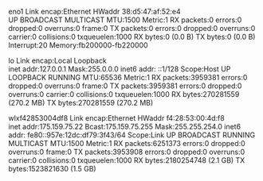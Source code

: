 eno1      Link encap:Ethernet  HWaddr 38:d5:47:af:52:e4  
          UP BROADCAST MULTICAST  MTU:1500  Metric:1
          RX packets:0 errors:0 dropped:0 overruns:0 frame:0
          TX packets:0 errors:0 dropped:0 overruns:0 carrier:0
          collisions:0 txqueuelen:1000 
          RX bytes:0 (0.0 B)  TX bytes:0 (0.0 B)
          Interrupt:20 Memory:fb200000-fb220000 

lo        Link encap:Local Loopback  
          inet addr:127.0.0.1  Mask:255.0.0.0
          inet6 addr: ::1/128 Scope:Host
          UP LOOPBACK RUNNING  MTU:65536  Metric:1
          RX packets:3959381 errors:0 dropped:0 overruns:0 frame:0
          TX packets:3959381 errors:0 dropped:0 overruns:0 carrier:0
          collisions:0 txqueuelen:1000 
          RX bytes:270281559 (270.2 MB)  TX bytes:270281559 (270.2 MB)

wlxf42853004df8 Link encap:Ethernet  HWaddr f4:28:53:00:4d:f8  
          inet addr:175.159.75.22  Bcast:175.159.75.255  Mask:255.255.254.0
          inet6 addr: fe80::957e:12dc:df79:3f43/64 Scope:Link
          UP BROADCAST RUNNING MULTICAST  MTU:1500  Metric:1
          RX packets:6251373 errors:0 dropped:0 overruns:0 frame:0
          TX packets:3953908 errors:0 dropped:0 overruns:0 carrier:0
          collisions:0 txqueuelen:1000 
          RX bytes:2180254748 (2.1 GB)  TX bytes:1523821630 (1.5 GB)

